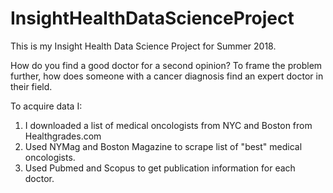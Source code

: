# InsightHealthDataScienceProject
This is my Insight Health Data Science Project for Summer 2018.

How do you find a good doctor for a second opinion?
To frame the problem further, how does someone with a cancer diagnosis find an expert doctor in their field.

To acquire data I:
1. I downloaded a list of medical oncologists from NYC and Boston from Healthgrades.com
2. Used NYMag and Boston Magazine to scrape list of "best" medical oncologists.
3. Used Pubmed and Scopus to get publication information for each doctor. 
